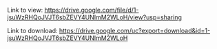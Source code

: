 Link to view: https://drive.google.com/file/d/1-jsuWzRHQoJVJT6sbZEVY4UNImM2WLoH/view?usp=sharing

Link to download: https://drive.google.com/uc?export=download&id=1-jsuWzRHQoJVJT6sbZEVY4UNImM2WLoH

